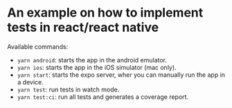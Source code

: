 # An example on how to implement tests in react/react native

Available commands:

- `yarn android`: starts the app in the android emulator.
- `yarn ios`: starts the app in the iOS simulator (mac only).
- `yarn start`: starts the expo server, wher you can manually run the app in a device.
- `yarn test`: run tests in watch mode.
- `yarn test:ci`: run all tests and generates a coverage report.